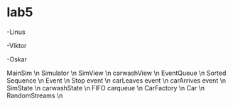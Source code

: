 # lab5

-Linus

-Viktor

-Oskar



MainSim \n
Simulator \n
SimView \n
carwashView \n
EventQueue \n
Sorted Sequence \n
Event \n
Stop event \n
carLeaves event \n
carArrives event \n
SimState \n
carwashState \n
FIFO carqueue \n
CarFactory \n
Car \n
RandomStreams \n
